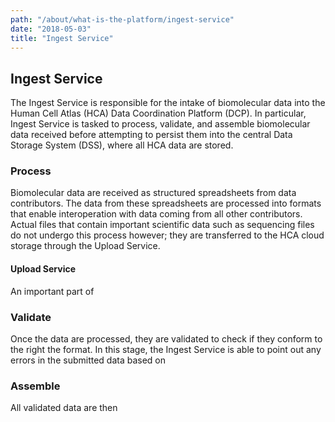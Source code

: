 ```yaml
---
path: "/about/what-is-the-platform/ingest-service"
date: "2018-05-03"
title: "Ingest Service"
---
```


## Ingest Service

The Ingest Service is responsible for the intake of biomolecular data into the Human Cell Atlas (HCA) Data Coordination Platform (DCP). In particular, Ingest Service is tasked to process, validate, and assemble biomolecular data received before attempting to persist them into the central Data Storage System (DSS), where all HCA data are stored.

### Process

Biomolecular data are received as structured spreadsheets from data contributors. The data from these spreadsheets are processed into formats that enable interoperation with data coming from all other contributors. Actual files that contain important scientific data such as sequencing files do not undergo this process however; they are transferred to the HCA cloud storage through the Upload Service.

#### Upload Service

An important part of 

### Validate

Once the data are processed, they are validated to check if they conform to the right the format. In this stage, the Ingest Service is able to point out any errors in the submitted data based on 

### Assemble

All validated data are then 

